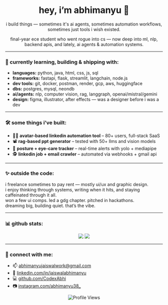 <h1 align="center">hey, i’m abhimanyu 👋</h1>

<p align="center">
  i build things — sometimes it's ai agents, sometimes automation workflows,<br/>
  sometimes just tools i wish existed.
</p>

<p align="center">
  final-year ece student who went rogue into cs — now deep into ml, nlp,<br/> 
  backend apis, and lately, ai agents & automation systems.
</p>

---

### 🚀 currently learning, building & shipping with:

- **languages:** python, java, html, css, js, sql  
- **frameworks:** fastapi, flask, streamlit, langchain, node.js  
- **dev tools:** git, docker, postman, render, gcp, aws, huggingface  
- **dbs:** postgres, mysql, neondb  
- **ai/agents:** nlp, computer vision, rag, langgraph, openai/mistral/gemini  
- **design:** figma, illustrator, after effects — was a designer before i was a dev

---

### 🛠️ some things i’ve built:

- 🧑‍💼 **avatar-based linkedin automation tool** – 80+ users, full-stack SaaS  
- 📽️ **rag-based ppt generator** – tested with 50+ llms and vision models  
- 🧘 **posture + eye-care tracker** – real-time alerts with yolo + mediapipe  
- 🕵️ **linkedin job + email crawler** – automated via webhooks + gmail api

---

### ✨ outside the code:

i freelance sometimes to pay rent — mostly ui/ux and graphic design.  
i enjoy thinking through systems, writing when it hits, and staying caffeinated through it all.  
won a few ui comps. led a gdg chapter. pitched in hackathons.  
dreaming big, building quiet. that’s the vibe.

---

### 📊 github stats:

<p align="center">
  <img src="https://github-readme-stats.vercel.app/api?username=CodexAbhi&show_icons=true&theme=tokyonight&hide_title=true&hide_border=true" />
  <img src="https://github-readme-stats.vercel.app/api/top-langs/?username=CodexAbhi&layout=compact&theme=tokyonight&hide_border=true" />
</p>

---

### 🧭 connect with me:

- 📫 [abhimanyujaiswalwork@gmail.com](mailto:abhimanyujaiswalwork@gmail.com)  
- 💼 [linkedin.com/in/jaiswalabhimanyu](https://www.linkedin.com/in/jaiswalabhimanyu)  
- 💻 [github.com/CodexAbhi](https://github.com/CodexAbhi)  
- 📷 [instagram.com/abhimanyu38_](https://instagram.com/abhimanyu38_)

<p align="center">
  <img src="https://komarev.com/ghpvc/?username=CodexAbhi&label=Profile+Views" alt="Profile Views" />
</p>

